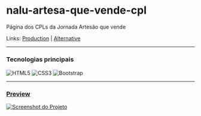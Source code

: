 # nalu-artesa-que-vende-cpl
Página dos CPLs da Jornada Artesão que vende

Links: <a href="https://naluprojetoscriativos.com.br/artesa-que-vende/cpl/" target="_Blank">Production</a> | <a href="https://guyddogl.github.io/nalu-artesa-que-vende-cpl/" target="_Blank">Alternative</a>
<hr/>

### Tecnologias principais
<div style="display: inline_block">
  <img align="center" alt="HTML5" src="https://img.shields.io/badge/HTML5-E34F26?style=for-the-badge&logo=html5&logoColor=white" />
  <img align="center" alt="CSS3" src="https://img.shields.io/badge/CSS3-1572B6?style=for-the-badge&logo=css3&logoColor=white" />
  <img align="center" alt="Bootstrap" src="https://img.shields.io/badge/Bootstrap-563D7C?style=for-the-badge&logo=bootstrap&logoColor=white" />
</div>
<hr/>

### <a href="https://guyddogl.github.io/nalu-artesa-que-vende-cpl/" target="_Blank">Preview</a>
<a href="https://guyddogl.github.io/nalu-artesa-que-vende-cpl/" target="_Blank"><img src="https://guyddogl.github.io/nalu-artesa-que-vende-cpl/assets/img/screencapture-nalu-artesa-que-vende-cpl.webp" alt="Screenshot do Projeto" /></a>
